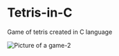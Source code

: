 # Tetris-in-C
Game of tetris created in C language

<p align="center">
    
![Picture of a game-2](https://user-images.githubusercontent.com/55448589/134398873-579af4d4-e812-4963-b840-ebd516771212.jpg)
</p>
